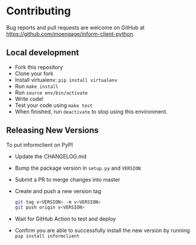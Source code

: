 # Contributing

Bug reports and pull requests are welcome on GitHub at https://github.com/moengage/inform-client-python.

## Local development

- Fork this repository
- Clone your fork
- Install virtualenv: `pip install virtualenv`
- Run `make install`
- Run `source env/bin/activate`
- Write code!
- Test your code using `make test`
- When finished, run `deactivate` to stop using this environment.

## Releasing New Versions

To put informclient on PyPI

- Update the CHANGELOG.md
- Bump the package version in `setup.py` and `VERSION`
- Submit a PR to merge changes into master
- Create and push a new version tag

  ```bash
  git tag v<VERSION> -m v<VERSION>
  git push origin v<VERSION>
  ```

- Wait for GitHub Action to test and deploy
- Confirm you are able to successfully install the new version by running `pip install informclient`

